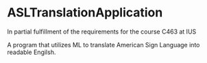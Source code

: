 # ASLTranslationApplication

In partial fulfillment of the requirements for the course C463 at IUS

A program that utilizes ML to translate American Sign Language into readable Engilsh.
